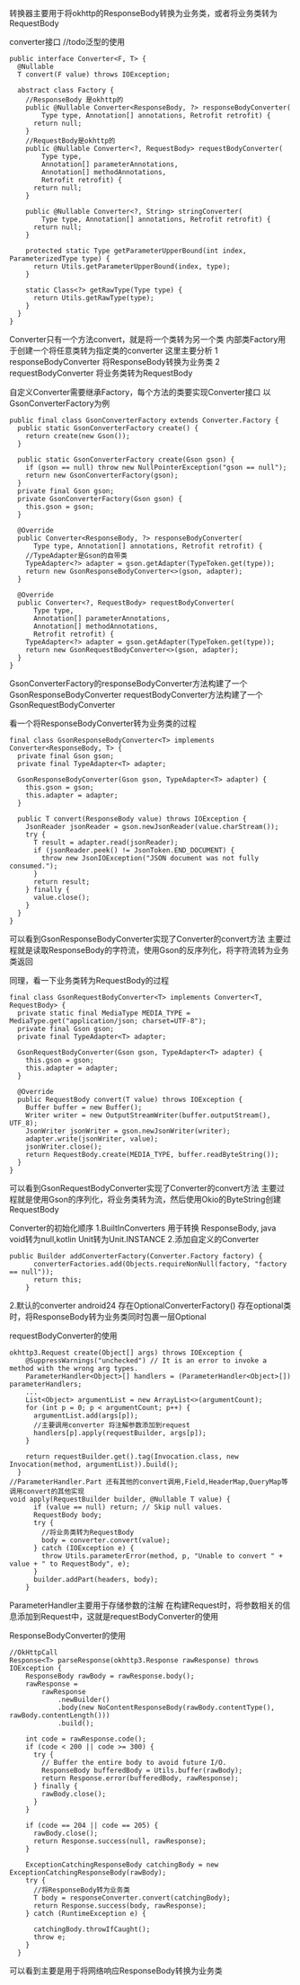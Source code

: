 转换器主要用于将okhttp的ResponseBody转换为业务类，或者将业务类转为RequestBody

converter接口    //todo泛型的使用
```
public interface Converter<F, T> {
  @Nullable
  T convert(F value) throws IOException;

  abstract class Factory {
    //ResponseBody 是okhttp的
    public @Nullable Converter<ResponseBody, ?> responseBodyConverter(
        Type type, Annotation[] annotations, Retrofit retrofit) {
      return null;
    }
    //RequestBody是okhttp的
    public @Nullable Converter<?, RequestBody> requestBodyConverter(
        Type type,
        Annotation[] parameterAnnotations,
        Annotation[] methodAnnotations,
        Retrofit retrofit) {
      return null;
    }

    public @Nullable Converter<?, String> stringConverter(
        Type type, Annotation[] annotations, Retrofit retrofit) {
      return null;
    }

    protected static Type getParameterUpperBound(int index, ParameterizedType type) {
      return Utils.getParameterUpperBound(index, type);
    }
    
    static Class<?> getRawType(Type type) {
      return Utils.getRawType(type);
    }
  }
}
```
Converter只有一个方法convert，就是将一个类转为另一个类
内部类Factory用于创建一个将任意类转为指定类的converter
这里主要分析
  1 responseBodyConverter  将ResponseBody转换为业务类
  2 requestBodyConverter   将业务类转为RequestBody

自定义Converter需要继承Factory，每个方法的类要实现Converter接口
以GsonConverterFactory为例
```
public final class GsonConverterFactory extends Converter.Factory {
  public static GsonConverterFactory create() {
    return create(new Gson());
  }
  
  public static GsonConverterFactory create(Gson gson) {
    if (gson == null) throw new NullPointerException("gson == null");
    return new GsonConverterFactory(gson);
  }
  private final Gson gson;
  private GsonConverterFactory(Gson gson) {
    this.gson = gson;
  }

  @Override
  public Converter<ResponseBody, ?> responseBodyConverter(
      Type type, Annotation[] annotations, Retrofit retrofit) {
    //TypeAdapter是Gson的自带类  
    TypeAdapter<?> adapter = gson.getAdapter(TypeToken.get(type));
    return new GsonResponseBodyConverter<>(gson, adapter);
  }

  @Override
  public Converter<?, RequestBody> requestBodyConverter(
      Type type,
      Annotation[] parameterAnnotations,
      Annotation[] methodAnnotations,
      Retrofit retrofit) {
    TypeAdapter<?> adapter = gson.getAdapter(TypeToken.get(type));
    return new GsonRequestBodyConverter<>(gson, adapter);
  }
}
```
GsonConverterFactory的responseBodyConverter方法构建了一个GsonResponseBodyConverter
  requestBodyConverter方法构建了一个GsonRequestBodyConverter

看一个将ResponseBodyConverter转为业务类的过程
```
final class GsonResponseBodyConverter<T> implements Converter<ResponseBody, T> {
  private final Gson gson;
  private final TypeAdapter<T> adapter;

  GsonResponseBodyConverter(Gson gson, TypeAdapter<T> adapter) {
    this.gson = gson;
    this.adapter = adapter;
  }

  public T convert(ResponseBody value) throws IOException {
    JsonReader jsonReader = gson.newJsonReader(value.charStream());
    try {
      T result = adapter.read(jsonReader);
      if (jsonReader.peek() != JsonToken.END_DOCUMENT) {
        throw new JsonIOException("JSON document was not fully consumed.");
      }
      return result;
    } finally {
      value.close();
    }
  }
}
```
可以看到GsonResponseBodyConverter实现了Converter的convert方法
  主要过程就是读取ResponseBody的字符流，使用Gson的反序列化，将字符流转为业务类返回


同理，看一下业务类转为RequestBody的过程
```
final class GsonRequestBodyConverter<T> implements Converter<T, RequestBody> {
  private static final MediaType MEDIA_TYPE = MediaType.get("application/json; charset=UTF-8");
  private final Gson gson;
  private final TypeAdapter<T> adapter;

  GsonRequestBodyConverter(Gson gson, TypeAdapter<T> adapter) {
    this.gson = gson;
    this.adapter = adapter;
  }

  @Override
  public RequestBody convert(T value) throws IOException {
    Buffer buffer = new Buffer();
    Writer writer = new OutputStreamWriter(buffer.outputStream(), UTF_8);
    JsonWriter jsonWriter = gson.newJsonWriter(writer);
    adapter.write(jsonWriter, value);
    jsonWriter.close();
    return RequestBody.create(MEDIA_TYPE, buffer.readByteString());
  }
}
```
可以看到GsonRequestBodyConverter实现了Converter的convert方法
  主要过程就是使用Gson的序列化，将业务类转为流，然后使用Okio的ByteString创建RequestBody


Converter的初始化顺序
1.BuiltInConverters
  用于转换 ResponseBody, java void转为null,kotlin Unit转为Unit.INSTANCE
2.添加自定义的Converter
```
public Builder addConverterFactory(Converter.Factory factory) {
      converterFactories.add(Objects.requireNonNull(factory, "factory == null"));
      return this;
    }
```
2.默认的converter
  android24 存在OptionalConverterFactory() 存在optional类时，将ResponseBody转为业务类同时包裹一层Optional
 

requestBodyConverter的使用
```
okhttp3.Request create(Object[] args) throws IOException {
    @SuppressWarnings("unchecked") // It is an error to invoke a method with the wrong arg types.
    ParameterHandler<Object>[] handlers = (ParameterHandler<Object>[]) parameterHandlers;
    ...
    List<Object> argumentList = new ArrayList<>(argumentCount);
    for (int p = 0; p < argumentCount; p++) {
      argumentList.add(args[p]);
      //主要调用converter 将注解参数添加到request
      handlers[p].apply(requestBuilder, args[p]);
    }

    return requestBuilder.get().tag(Invocation.class, new Invocation(method, argumentList)).build();
  }
//ParameterHandler.Part 还有其他的convert调用,Field,HeaderMap,QueryMap等调用convert的其他实现
void apply(RequestBuilder builder, @Nullable T value) {
      if (value == null) return; // Skip null values.
      RequestBody body;
      try {
        //将业务类转为RequestBody
        body = converter.convert(value);
      } catch (IOException e) {
        throw Utils.parameterError(method, p, "Unable to convert " + value + " to RequestBody", e);
      }
      builder.addPart(headers, body);
    }
```
ParameterHandler主要用于存储参数的注解
 在构建Request时，将参数相关的信息添加到Request中，这就是requestBodyConverter的使用


ResponseBodyConverter的使用
```
//OkHttpCall
Response<T> parseResponse(okhttp3.Response rawResponse) throws IOException {
    ResponseBody rawBody = rawResponse.body();
    rawResponse =
        rawResponse
            .newBuilder()
            .body(new NoContentResponseBody(rawBody.contentType(), rawBody.contentLength()))
            .build();

    int code = rawResponse.code();
    if (code < 200 || code >= 300) {
      try {
        // Buffer the entire body to avoid future I/O.
        ResponseBody bufferedBody = Utils.buffer(rawBody);
        return Response.error(bufferedBody, rawResponse);
      } finally {
        rawBody.close();
      }
    }

    if (code == 204 || code == 205) {
      rawBody.close();
      return Response.success(null, rawResponse);
    }

    ExceptionCatchingResponseBody catchingBody = new ExceptionCatchingResponseBody(rawBody);
    try {
      //将ResponseBody转为业务类
      T body = responseConverter.convert(catchingBody);
      return Response.success(body, rawResponse);
    } catch (RuntimeException e) {

      catchingBody.throwIfCaught();
      throw e;
    }
  }
```
可以看到主要是用于将网络响应ResponseBody转换为业务类